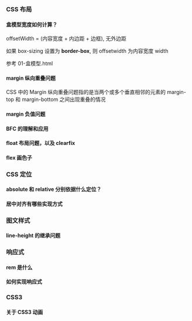 ### CSS 布局

#### 盒模型宽度如何计算？

offsetWidth = (内容宽度 + 内边距 + 边框), 无外边距

如果 box-sizing 设置为 **border-box**, 则 offsetwidth 为内容宽度 width

参考 01-盒模型.html

#### margin 纵向重叠问题

CSS 中的 Margin 纵向重叠问题指的是当两个或多个垂直相邻的元素的 margin-top 和 margin-bottom 之间出现重叠的情况

#### margin 负值问题

#### BFC 的理解和应用

#### float 布局问题，以及 clearfix

#### flex 画色子

### CSS 定位

#### absolute 和 relative 分别依据什么定位？

#### 居中对齐有哪些实现方式

### 图文样式

#### line-height 的继承问题

### 响应式

#### rem 是什么

#### 如何实现响应式

### CSS3

#### 关于 CSS3 动画
